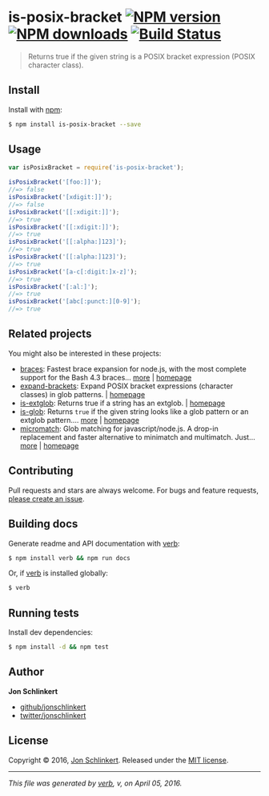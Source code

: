 # is-posix-bracket [![NPM version](https://img.shields.io/npm/v/is-posix-bracket.svg?style=flat)](https://www.npmjs.com/package/is-posix-bracket) [![NPM downloads](https://img.shields.io/npm/dm/is-posix-bracket.svg?style=flat)](https://npmjs.org/package/is-posix-bracket) [![Build Status](https://img.shields.io/travis/jonschlinkert/is-posix-bracket.svg?style=flat)](https://travis-ci.org/jonschlinkert/is-posix-bracket)

> Returns true if the given string is a POSIX bracket expression (POSIX character class).






































































































































































































































































































































































<extoc></extoc>

## Install

Install with [npm](https://www.npmjs.com/):

```sh
$ npm install is-posix-bracket --save
```

## Usage

```js
var isPosixBracket = require('is-posix-bracket');

isPosixBracket('[foo:]]');
//=> false
isPosixBracket('[xdigit:]]');
//=> false
isPosixBracket('[[:xdigit:]]');
//=> true
isPosixBracket('[[:xdigit:]]');
//=> true
isPosixBracket('[[:alpha:]123]');
//=> true
isPosixBracket('[[:alpha:]123]');
//=> true
isPosixBracket('[a-c[:digit:]x-z]');
//=> true
isPosixBracket('[:al:]');
//=> true
isPosixBracket('[abc[:punct:][0-9]');
//=> true
```

## Related projects

You might also be interested in these projects:

* [braces](https://www.npmjs.com/package/braces): Fastest brace expansion for node.js, with the most complete support for the Bash 4.3 braces… [more](https://www.npmjs.com/package/braces) | [homepage](https://github.com/jonschlinkert/braces)
* [expand-brackets](https://www.npmjs.com/package/expand-brackets): Expand POSIX bracket expressions (character classes) in glob patterns. | [homepage](https://github.com/jonschlinkert/expand-brackets)
* [is-extglob](https://www.npmjs.com/package/is-extglob): Returns true if a string has an extglob. | [homepage](https://github.com/jonschlinkert/is-extglob)
* [is-glob](https://www.npmjs.com/package/is-glob): Returns `true` if the given string looks like a glob pattern or an extglob pattern.… [more](https://www.npmjs.com/package/is-glob) | [homepage](https://github.com/jonschlinkert/is-glob)
* [micromatch](https://www.npmjs.com/package/micromatch): Glob matching for javascript/node.js. A drop-in replacement and faster alternative to minimatch and multimatch. Just… [more](https://www.npmjs.com/package/micromatch) | [homepage](https://github.com/jonschlinkert/micromatch)

## Contributing

Pull requests and stars are always welcome. For bugs and feature requests, [please create an issue](https://github.com/jonschlinkert/is-posix-bracket/issues/new).

## Building docs

Generate readme and API documentation with [verb](https://github.com/verbose/verb):

```sh
$ npm install verb && npm run docs
```

Or, if [verb](https://github.com/verbose/verb) is installed globally:

```sh
$ verb
```

## Running tests

Install dev dependencies:

```sh
$ npm install -d && npm test
```

## Author

**Jon Schlinkert**

* [github/jonschlinkert](https://github.com/jonschlinkert)
* [twitter/jonschlinkert](http://twitter.com/jonschlinkert)

## License

Copyright © 2016, [Jon Schlinkert](https://github.com/jonschlinkert).
Released under the [MIT license](https://github.com/jonschlinkert/is-posix-bracket/blob/master/LICENSE).

***

_This file was generated by [verb](https://github.com/verbose/verb), v, on April 05, 2016._